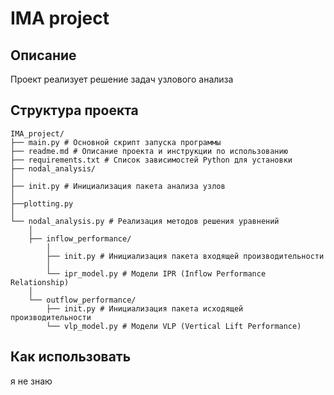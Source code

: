 # IMA project

## Описание

Проект реализует решение задач узлового анализа

## Структура проекта
```
IMA_project/
├── main.py # Основной скрипт запуска программы
├── readme.md # Описание проекта и инструкции по использованию
├── requirements.txt # Список зависимостей Python для установки
├── nodal_analysis/
│
├── init.py # Инициализация пакета анализа узлов
│
├──plotting.py
│
└── nodal_analysis.py # Реализация методов решения уравнений
    │
    ├── inflow_performance/
        │
        ├── init.py # Инициализация пакета входящей производительности
        │
        └── ipr_model.py # Модели IPR (Inflow Performance Relationship)
    │
    └── outflow_performance/
        ├── init.py # Инициализация пакета исходящей производительности
        └── vlp_model.py # Модели VLP (Vertical Lift Performance)
```

## Как использовать 

я не знаю